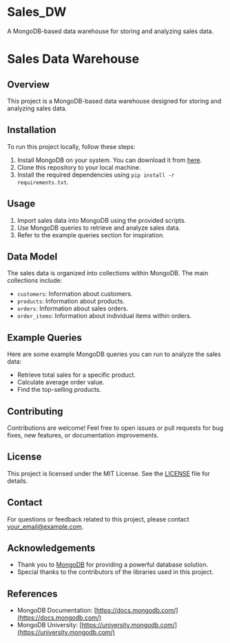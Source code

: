 # Sales_DW
A MongoDB-based data warehouse for storing and analyzing sales data.

# Sales Data Warehouse

## Overview
This project is a MongoDB-based data warehouse designed for storing and analyzing sales data.

## Installation
To run this project locally, follow these steps:
1. Install MongoDB on your system. You can download it from [here](https://www.mongodb.com/try/download/community).
2. Clone this repository to your local machine.
3. Install the required dependencies using `pip install -r requirements.txt`.

## Usage
1. Import sales data into MongoDB using the provided scripts.
2. Use MongoDB queries to retrieve and analyze sales data.
3. Refer to the example queries section for inspiration.

## Data Model
The sales data is organized into collections within MongoDB. The main collections include:
- `customers`: Information about customers.
- `products`: Information about products.
- `orders`: Information about sales orders.
- `order_items`: Information about individual items within orders.

## Example Queries
Here are some example MongoDB queries you can run to analyze the sales data:
- Retrieve total sales for a specific product.
- Calculate average order value.
- Find the top-selling products.

## Contributing
Contributions are welcome! Feel free to open issues or pull requests for bug fixes, new features, or documentation improvements.

## License
This project is licensed under the MIT License. See the [LICENSE](LICENSE) file for details.

## Contact
For questions or feedback related to this project, please contact [your_email@example.com](mailto:your_email@example.com).

## Acknowledgements
- Thank you to [MongoDB](https://www.mongodb.com/) for providing a powerful database solution.
- Special thanks to the contributors of the libraries used in this project.

## References
- MongoDB Documentation: [https://docs.mongodb.com/](https://docs.mongodb.com/)
- MongoDB University: [https://university.mongodb.com/](https://university.mongodb.com/)

